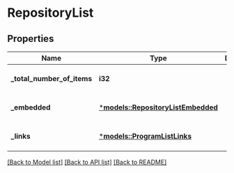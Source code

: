# RepositoryList

## Properties
Name | Type | Description | Notes
------------ | ------------- | ------------- | -------------
**_total_number_of_items** | **i32** |  | [optional] [default to None]
**_embedded** | [***models::RepositoryListEmbedded**](repositoryList__embedded.md) |  | [optional] [default to None]
**_links** | [***models::ProgramListLinks**](programList__links.md) |  | [optional] [default to None]

[[Back to Model list]](../README.md#documentation-for-models) [[Back to API list]](../README.md#documentation-for-api-endpoints) [[Back to README]](../README.md)


